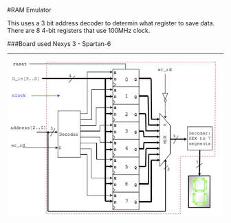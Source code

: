 #RAM Emulator

This uses a 3 bit address decoder to determin what register to save data.   
There are 8 4-bit registers that use 100MHz clock.  

###Board used
Nexys 3 - Spartan-6

---

![Diagram](diagram.png)